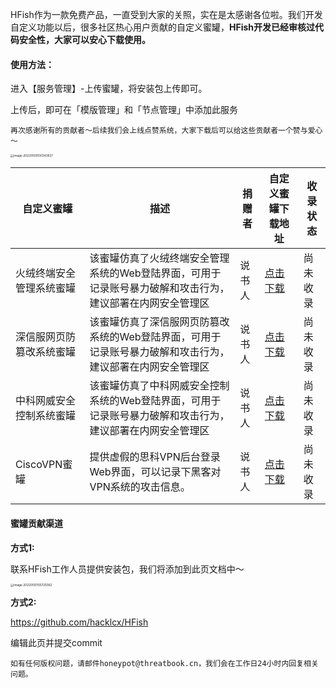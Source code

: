 HFish作为一款免费产品，一直受到大家的关照，实在是太感谢各位啦。我们开发自定义功能以后，很多社区热心用户贡献的自定义蜜罐，**HFish开发已经审核过代码安全性，大家可以安心下载使用。**



#### 使用方法：

进入【服务管理】-上传蜜罐，将安装包上传即可。

上传后，即可在「模版管理」和「节点管理」中添加此服务



`再次感谢所有的贡献者～后续我们会上线点赞系统，大家下载后可以给这些贡献者一个赞与爱心～`

<img src="http://img.threatbook.cn/hfish/image-20220509130343927.png" alt="image-20220509130343927" style="zoom:33%;" />



| 自定义蜜罐               | 描述                                                         | 捐赠者 | 自定义蜜罐下载地址                                           | 收录状态 |
| ------------------------ | ------------------------------------------------------------ | ------ | ------------------------------------------------------------ | -------- |
| 火绒终端安全管理系统蜜罐 | 该蜜罐仿真了火绒终端安全管理系统的Web登陆界面，可用于记录账号暴力破解和攻击行为，建议部署在内网安全管理区 | 说书人 | [点击下载](https://hfish.cn-bj.ufileos.com/service-HuorongZDANGL.zip) | 尚未收录 |
| 深信服网页防篡改系统蜜罐 | 该蜜罐仿真了深信服网页防篡改系统的Web登陆界面，可用于记录账号暴力破解和攻击行为，建议部署在内网安全管理区 | 说书人 | [点击下载](https://hfish.cn-bj.ufileos.com/service-SANFOR.zip) | 尚未收录 |
| 中科网威安全控制系统蜜罐 | 该蜜罐仿真了中科网威安全控制系统的Web登陆界面，可用于记录账号暴力破解和攻击行为，建议部署在内网安全管理区 | 说书人 | [点击下载](https://hfish.cn-bj.ufileos.com/service-ZHONGKE.zip) | 尚未收录 |
| CiscoVPN蜜罐             | 提供虚假的思科VPN后台登录Web界面，可以记录下黑客对VPN系统的攻击信息。 | 说书人 | [点击下载](https://hfish.cn-bj.ufileos.com/service-CISCOVPN.zip) | 尚未收录 |



#### 蜜罐贡献渠道

**方式1:**

联系HFish工作人员提供安装包，我们将添加到此页文档中～

<img src="http://img.threatbook.cn/hfish/image-20220510150725062.png" alt="image-20220510150725062" style="zoom:33%;" />

**方式2:**

https://github.com/hacklcx/HFish

编辑此页并提交commit





```
如有任何版权问题，请邮件honeypot@threatbook.cn，我们会在工作日24小时内回复相关问题。
```

